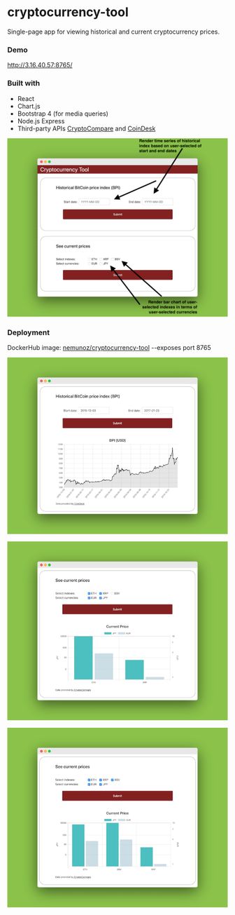 # cryptocurrency-tool
Single-page app for viewing historical and current cryptocurrency prices. 

### Demo
http://3.16.40.57:8765/

### Built with
* React
* Chart.js
* Bootstrap 4 (for media queries)
* Node.js Express
* Third-party APIs [CryptoCompare](https://www.cryptocompare.com/) and [CoinDesk](https://www.coindesk.com/price/bitcoin)

![overview](https://github.com/nicolemunoz99/cryptocurrency-tool/blob/master/readme-files/overview.png)

### Deployment
DockerHub image: [nemunoz/cryptocurrency-tool](https://hub.docker.com/repository/docker/nemunoz/cryptocurrency-tool)  --exposes port 8765

![historical time series](https://github.com/nicolemunoz99/cryptocurrency-tool/blob/master/readme-files/historical.png)

![current prices](https://github.com/nicolemunoz99/cryptocurrency-tool/blob/master/readme-files/current_selection1.png)

![current prices](https://github.com/nicolemunoz99/cryptocurrency-tool/blob/master/readme-files/current_selection2.png)
